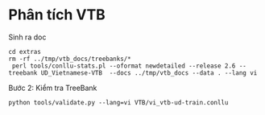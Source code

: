 # Phân tích VTB

Sinh ra doc 

```
cd extras
rm -rf ../tmp/vtb_docs/treebanks/*
 perl tools/conllu-stats.pl --oformat newdetailed --release 2.6 --treebank UD_Vietnamese-VTB  --docs ../tmp/vtb_docs --data . --lang vi
```

Bước 2: Kiểm tra TreeBank


```
python tools/validate.py --lang=vi VTB/vi_vtb-ud-train.conllu
```